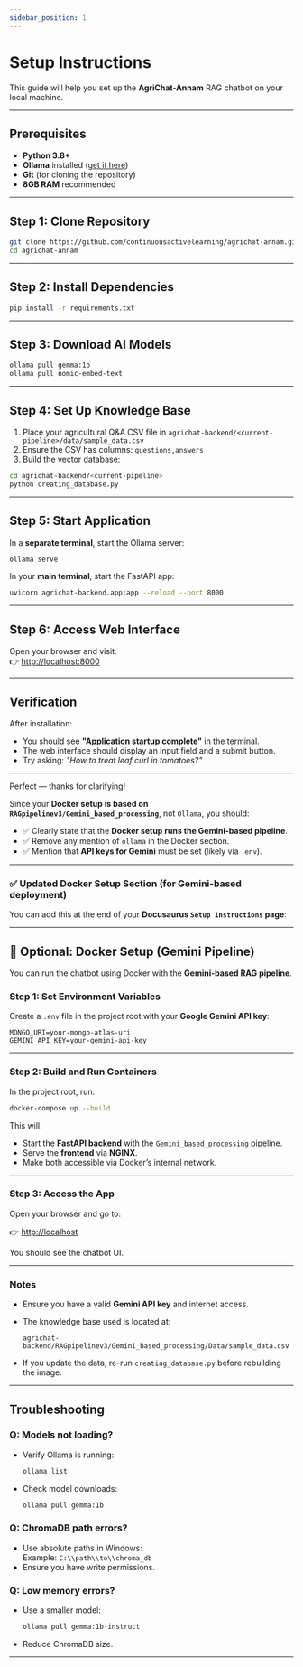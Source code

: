 ```yaml
---
sidebar_position: 1
---
```


# Setup Instructions

This guide will help you set up the **AgriChat-Annam** RAG chatbot on your local machine.

---

## Prerequisites

- **Python 3.8+**
- **Ollama** installed ([get it here](https://ollama.ai))
- **Git** (for cloning the repository)
- **8GB RAM** recommended

---

## Step 1: Clone Repository

```bash
git clone https://github.com/continuousactivelearning/agrichat-annam.git
cd agrichat-annam
```

---


## Step 2: Install Dependencies

```bash
pip install -r requirements.txt
```

---

## Step 3: Download AI Models

```bash
ollama pull gemma:1b
ollama pull nomic-embed-text
```

---

## Step 4: Set Up Knowledge Base

1. Place your agricultural Q&A CSV file in `agrichat-backend/<current-pipeline>/data/sample_data.csv`
2. Ensure the CSV has columns: `questions,answers`
3. Build the vector database:

```bash
cd agrichat-backend/<current-pipeline>
python creating_database.py
```

---

## Step 5: Start Application

In a **separate terminal**, start the Ollama server:

```bash
ollama serve
```

In your **main terminal**, start the FastAPI app:

```bash
uvicorn agrichat-backend.app:app --reload --port 8000
```

---

## Step 6: Access Web Interface

Open your browser and visit:  
👉 [http://localhost:8000](http://localhost:8000)

---


## Verification

After installation:

- You should see **"Application startup complete"** in the terminal.
- The web interface should display an input field and a submit button.
- Try asking: *"How to treat leaf curl in tomatoes?"*

---

Perfect — thanks for clarifying!

Since your **Docker setup is based on `RAGpipelinev3/Gemini_based_processing`**, not `Ollama`, you should:

* ✅ Clearly state that the **Docker setup runs the Gemini-based pipeline**.
* ✅ Remove any mention of `ollama` in the Docker section.
* ✅ Mention that **API keys for Gemini** must be set (likely via `.env`).

---

### ✅ Updated **Docker Setup** Section (for Gemini-based deployment)

You can add this at the end of your **Docusaurus `Setup Instructions` page**:

---

## 🐳 Optional: Docker Setup (Gemini Pipeline)

You can run the chatbot using Docker with the **Gemini-based RAG pipeline**.

### Step 1: Set Environment Variables

Create a `.env` file in the project root with your **Google Gemini API key**:

```env
MONGO_URI=your-mongo-atlas-uri
GEMINI_API_KEY=your-gemini-api-key
```

---

### Step 2: Build and Run Containers

In the project root, run:

```bash
docker-compose up --build
```

This will:

* Start the **FastAPI backend** with the `Gemini_based_processing` pipeline.
* Serve the **frontend** via **NGINX**.
* Make both accessible via Docker’s internal network.

---

### Step 3: Access the App

Open your browser and go to:

👉 [http://localhost](http://localhost)

You should see the chatbot UI.

---

### Notes

* Ensure you have a valid **Gemini API key** and internet access.
* The knowledge base used is located at:

  ```
  agrichat-backend/RAGpipelinev3/Gemini_based_processing/Data/sample_data.csv
  ```
* If you update the data, re-run `creating_database.py` before rebuilding the image.

---


## Troubleshooting

### Q: Models not loading?

- Verify Ollama is running:  
  ```bash
  ollama list
  ```
- Check model downloads:  
  ```bash
  ollama pull gemma:1b
  ```

### Q: ChromaDB path errors?

- Use absolute paths in Windows:  
  Example: `C:\\path\\to\\chroma_db`
- Ensure you have write permissions.

### Q: Low memory errors?

- Use a smaller model:  
  ```bash
  ollama pull gemma:1b-instruct
  ```
- Reduce ChromaDB size.

---

